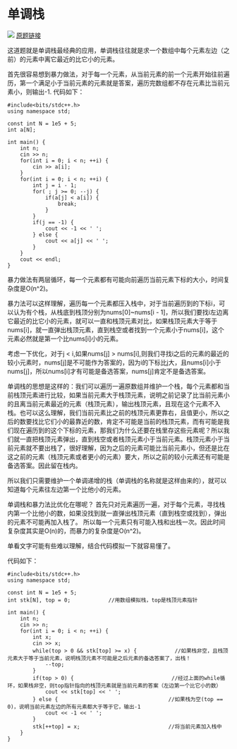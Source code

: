 # 单调栈

![](https://img2020.cnblogs.com/blog/2078361/202007/2078361-20200716173901912-1933897158.png)
[原题链接](https://www.acwing.com/problem/content/832/)

这道题就是单调栈最经典的应用，单调栈往往就是求一个数组中每个元素左边（之前）的元素中离它最近的比它小的元素。

首先很容易想到暴力做法，对于每一个元素，从当前元素的前一个元素开始往前遍历，第一个满足小于当前元素的元素就是答案，遍历完数组都不存在元素比当前元素小，则输出-1.
代码如下：

```
#include<bits/stdc++.h>
using namespace std;

const int N = 1e5 + 5;
int a[N];

int main() {
    int n;
    cin >> n;
    for(int i = 0; i < n; ++i) {
        cin >> a[i];
    }
    for(int i = 0; i < n; ++i) {
        int j = i - 1;
        for( ; j >= 0; --j) {
            if(a[j] < a[i]) {
                break;
            }
        }
        if(j == -1) {
            cout << -1 << ' ';
        } else {
            cout << a[j] << ' ';
        }
    }
    cout << endl;
}
```

暴力做法有两层循环，每一个元素都有可能向前遍历当前元素下标的大小，时间复杂度是O(n^2)。

暴力法可以这样理解，遍历每一个元素都压入栈中，对于当前遍历到的下标i，可以认为有个栈，从栈底到栈顶分别为nums[0]~nums[i - 1]，所以我们要找i左边离它最近的比它小的元素，就可以一直和栈顶元素对比，如果栈顶元素大于等于nums[i]，就一直弹出栈顶元素，直到栈空或者找到一个元素小于nums[i]，这个元素必然就是第一个比nums[i]小的元素。

考虑一下优化，对于j < i,如果nums[j] > nums[i],则我们寻找i之后的元素的最近的较小元素时，nums[j]是不可能作为答案的，因为i的下标比j大，且nums[i]小于nums[j]，所以nums[i]才有可能是备选答案，nums[j]肯定不是备选答案。

单调栈的思想是这样的：我们可以遍历一遍原数组并维护一个栈，每个元素都和当前栈顶元素进行比较，如果当前元素大于栈顶元素，说明之前记录了比当前元素小的且离当前元素最近的元素（栈顶元素），输出栈顶元素，且现在这个元素不入栈。也可以这么理解，我们当前元素比之前的栈顶元素更靠右，且值更小，所以之后的数要找比它们小的最靠近的数，肯定不可能是当前的栈顶元素，而有可能是我们现在遍历到的这个下标的元素，那我们为什么还要在栈里存这些元素呢？所以我们就一直把栈顶元素弹出，直到栈空或者栈顶元素小于当前元素。栈顶元素小于当前元素就不要出栈了，很好理解，因为之后的元素可能比当前元素小，但还是比在这之前的元素（栈顶元素或者更小的元素）要大，所以之前的较小元素还有可能是备选答案。因此留在栈内。

所以我们只需要维护一个单调递增的栈（单调栈的名称就是这样由来的），就可以知道每个元素往左边第一个比他小的元素。

单调栈和暴力法比优化在哪呢？
首先只对元素遍历一遍，对于每个元素，寻找栈内第一个比他小的数，如果没找到就一直弹出栈顶元素（直到栈空或找到），弹出的元素不可能再加入栈了。
所以每一个元素只有可能入栈和出栈一次。因此时间复杂度其实是O(n)的，而暴力的复杂度是O(n^2)。

单看文字可能有些难以理解，结合代码模拟一下就容易懂了。

代码如下：
```
#include<bits/stdc++.h>
using namespace std;

const int N = 1e5 + 5;
int stk[N], top = 0;            //用数组模拟栈，top是栈顶元素指针

int main() {
    int n;
    cin >> n;
    for(int i = 0; i < n; ++i) {
        int x;
        cin >> x;
        while(top > 0 && stk[top] >= x) {            //如果栈非空，且栈顶元素大于等于当前元素，说明栈顶元素不可能是之后元素的备选答案了，出栈！
            --top;
        }
        if(top > 0) {                               //经过上面的while循环，如果栈非空，则top指针指向的栈顶元素就是当前元素的答案（左边第一个比它小的数）
            cout << stk[top] << ' ';
        } else {                                   //如果栈为空(top == 0)，说明当前元素左边的所有元素都大于等于它，输出-1
            cout << -1 << ' ';
        }
        stk[++top] = x;                            //将当前元素加入栈中
    }
}
```